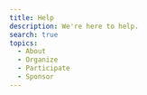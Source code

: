 ```yaml
---
title: Help
description: We're here to help.
search: true
topics:
  - About
  - Organize
  - Participate
  - Sponsor
---
```


